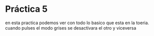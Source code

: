 # Práctica 5
en esta practica podemos ver con todo lo basico que esta en la toeria.
cuando pulses el modo grises se desactivara el otro y viceversa
